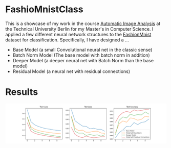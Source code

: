 # FashioMnistClass
This is a showcase of my work in the course [Automatic Image Analysis](https://moseskonto.tu-berlin.de/moses/modultransfersystem/bolognamodule/beschreibung/anzeigen.html;jsessionid=f2bc9313687795144db8d784a70b?number=40345&version=1&sprache=2) at the Technical University Berlin for my Master's in Computer Science.
I applied a few different neural network structures to the [FashionMnist](https://github.com/zalandoresearch/fashion-mnist) dataset for classification. Specifically, I have designed a ...
* Base Model (a small Convolutional neural net in the classic sense)
* Batch Norm Model (The base model with batch norm in addition)
* Deeper Model (a deeper neural net with Batch Norm than the base model)
* Residual Model (a neural net with residual connections)

# Results
![results](resources/class_res.png)


